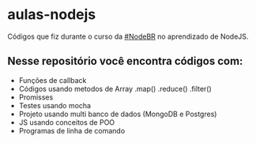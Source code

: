 # aulas-nodejs
Códigos que fiz durante o curso da [#NodeBR](https://treinamento.nodebr.org/ "Treinamento NodeJS") no aprendizado de NodeJS.


## Nesse repositório você encontra códigos com:

- Funções de callback
- Códigos usando metodos de Array .map() .reduce() .filter()
- Promisses
- Testes usando mocha
- Projeto usando multi banco de dados (MongoDB e Postgres)
- JS usando conceitos de POO
- Programas de linha de comando
